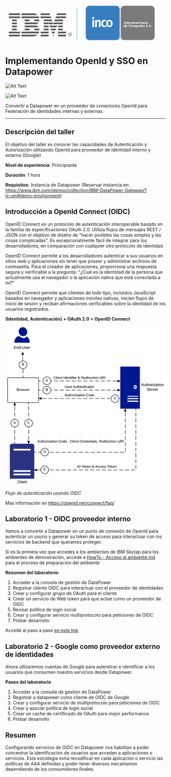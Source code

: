 ![Logos](img/Logo-IBM-INCO.PNG)
# Implementando OpenId y SSO en Datapower

![Alt Text](https://img.shields.io/badge/IBM%20Datapower%20Gateway-v2018.4-blue.svg?style=plastic)

![Alt Text](https://img.shields.io/badge/Phase-Under%20Construction-green.svg?style=plastic)

Convertir a Datapower en un proveedor de conectores OpenId para Federación de identidades internas y externas

---

## Descripción del taller

El objetivo del taller es conocer las capacidades de Autenticación y Autorización utilizando OpenId para proveedor de identidad interno y externo (Google)

__Nivel de experiencia__: Principiante

__Duración__: 1 hora

__Requisitos__: Instancia de Datapower (Reservar instancia en: https://www.ibm.com/demos/collection/IBM-DataPower-Gateway/?lc=en#demo-environment)

## Introducción a OpenId Connect (OIDC)

OpenID Connect es un protocolo de autenticación interoperable basado en la familia de especificaciones OAuth 2.0. Utiliza flujos de mensajes REST / JSON con el objetivo de diseño de "hacer posibles las cosas simples y las cosas complicadas". Es excepcionalmente fácil de integrar para los desarrolladores, en comparación con cualquier otro protocolo de identidad.

OpenID Connect permite a los desarrolladores autenticar a sus usuarios en sitios web y aplicaciones sin tener que poseer y administrar archivos de contraseña. Para el creador de aplicaciones, proporciona una respuesta segura y verificable a la pregunta: "¿Cuál es la identidad de la persona que actualmente usa el navegador o la aplicación nativa que está conectada a mí?"

OpenID Connect permite que clientes de todo tipo, incluidos JavaScript basados ​​en navegador y aplicaciones móviles nativas, inicien flujos de inicio de sesión y reciban afirmaciones verificables sobre la identidad de los usuarios registrados.

__(Identidad, Autenticación) + OAuth 2.0 = OpenID Connect__

![Flujo OIDC](img/Oauth-flow.PNG)

*Flujo de autenticación usando OIDC*

Mas información en https://openid.net/connect/faq/

## Laboratorio 1 - OIDC proveedor interno

Vamos a convertir a Datapower en un punto de conexión de OpenId para autenticar un usurio y generar su token de acceso para interactuar con los servicios de backend que queramos proteger.

Si es la primera vez que accedes a los ambientes de IBM Skytap para los ambientes de demostración, accede a [HowTo - Acceso al ambiente.md](HowTo%20-%20Acceso%20al%20ambiente.md) para el proceso de preparación del ambiente

__Resumen del laboratorio__:

1. Acceder a la consola de gestión de DataPower
2. Registrar cliente OIDC para interactuar con el proveedor de identidades
3. Crear y configurar grupo de OAuth para el cliente
4. Crear un servicio de Web token para que actúe como un proveedor de OIDC
5. Revisar política de login social
6. Crear y configurar servicio multiprotocolo para peticiones de OIDC
7. Probar desarrollo

Accede al paso a paso [en este link](Lab%201%20-%20OIDC%20proveedor%20Interno/README.md)

## Laboratorio 2 - Google como proveedor externo de identidades

Ahora utlizaremos cuentas de Google para autenticar e identificar a los usuarios que consumen nuestro servicios desde Datapower.

__Pasos del laboratorio__

1. Acceder a la consola de gestión de DataPower
2. Registrar a datapower como cliente de OIDC de Google
3. Crear y configurar servicio de multiprotocolo para peticiones de OIDC
4. Crear y asociar política de login social
5. Crear un cache de certificado de OAuth para mejor performance
6. Probar desarrollo

## Resumen ##

Configurando servicios de OIDC en Datapower nos habilitan a poder concentrar la identificación de usuarios que acceden a aplicaciones o servicios. Esta estrategia evita recodificar en cada aplicación o servicio las políticas de AAA definidas y poder tener diversos mecanismos dependiendo de los consumidores finales.
